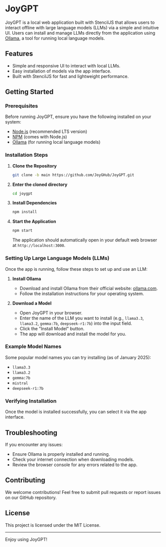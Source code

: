 # JoyGPT

JoyGPT is a local web application built with StencilJS that allows users to interact offline with large language models (LLMs) via a simple and intuitive UI. Users can install and manage LLMs directly from the application using [Ollama](https://ollama.com/), a tool for running local language models.

## Features
- Simple and responsive UI to interact with local LLMs.
- Easy installation of models via the app interface.
- Built with StencilJS for fast and lightweight performance.

## Getting Started

### Prerequisites
Before running JoyGPT, ensure you have the following installed on your system:

- [Node.js](https://nodejs.org/) (recommended LTS version)
- [NPM](https://www.npmjs.com/) (comes with Node.js)
- [Ollama](https://ollama.com/) (for running local language models)

### Installation Steps

1. **Clone the Repository**
   ```sh
   git clone -b main https://github.com/JoyGHub/JoyGPT.git
   ```

2. **Enter the cloned directory**
   ```sh
   cd joygpt
   ```

3. **Install Dependencies**
   ```sh
   npm install
   ```

4. **Start the Application**
   ```sh
   npm start
   ```
   The application should automatically open in your default web browser at `http://localhost:3000`.

### Setting Up Large Language Models (LLMs)

Once the app is running, follow these steps to set up and use an LLM:

1. **Install Ollama**
   - Download and install Ollama from their official website: [ollama.com](https://ollama.com/).
   - Follow the installation instructions for your operating system.

2. **Download a Model**
   - Open JoyGPT in your browser.
   - Enter the name of the LLM you want to install (e.g., `llama3.3`, `llama3.2`, `gemma:7b`, `deepseek-r1:7b`) into the input field.
   - Click the "Install Model" button.
   - The app will download and install the model for you.

### Example Model Names
Some popular model names you can try installing (as of January 2025):

- `llama3.3`
- `llama3.2`
- `gemma:7b`
- `mistral`
- `deepseek-r1:7b`

### Verifying Installation
Once the model is installed successfully, you can select it via the app interface.

## Troubleshooting

If you encounter any issues:
- Ensure Ollama is properly installed and running.
- Check your internet connection when downloading models.
- Review the browser console for any errors related to the app.

## Contributing

We welcome contributions! Feel free to submit pull requests or report issues on our GitHub repository.

## License

This project is licensed under the MIT License.

---

Enjoy using JoyGPT!